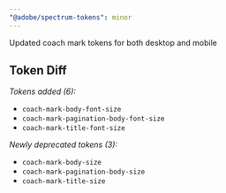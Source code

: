 ```yaml
---
"@adobe/spectrum-tokens": minor
---
```


Updated coach mark tokens for both desktop and mobile

## Token Diff

_Tokens added (6):_

- `coach-mark-body-font-size`
- `coach-mark-pagination-body-font-size`
- `coach-mark-title-font-size`

_Newly deprecated tokens (3):_

- `coach-mark-body-size`
- `coach-mark-pagination-body-size`
- `coach-mark-title-size`
